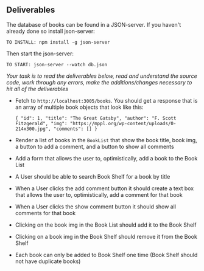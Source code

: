 ## Deliverables

The database of books can be found in a JSON-server. If you haven't already done so install json-server:

`TO INSTALL: npm install -g json-server`

Then start the json-server:

`TO START: json-server --watch db.json`

*Your task is to read the deliverables below, read and understand the source code, work through any errors, make the additions/changes necessary to hit all of the deliverables*

- Fetch to `http://localhost:3005/books`. You should get a response that is an array of multiple book objects that look like this:

   `{
   "id": 1,
   "title": "The Great Gatsby",
   "author": "F. Scott Fitzgerald",
   "img": "https://mppl.org/wp-content/uploads/0-214x300.jpg",
   "comments": []
   }`

- Render a list of books in the `BookList` that show the book title, book img, a button to add a comment, and a button to show all comments
- Add a form that allows the user to, optimistically, add a book to the Book List
- A User should be able to search Book Shelf for a book by title
- When a User clicks the add comment button it should create a text box that allows the user to, optimistically, add a comment for that book
- When a User clicks the show comment button it should show all comments for that book
- Clicking on the book img in the Book List should add it to the Book Shelf
- Clicking on a book img in the Book Shelf should remove it from the Book Shelf
- Each book can only be added to Book Shelf one time (Book Shelf should not have duplicate books)
